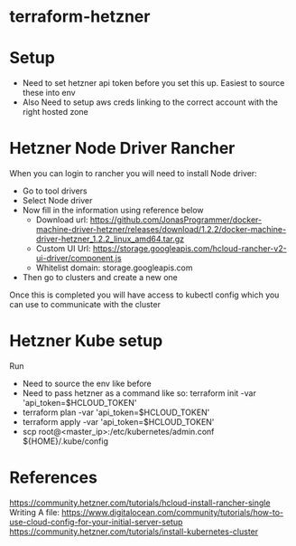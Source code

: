 # terraform-hetzner

# Setup

* Need to set hetzner api token before you set this up. Easiest to source these into env
* Also Need to setup aws creds linking to the correct account with the right hosted zone


# Hetzner Node Driver Rancher

When you can login to rancher you will need to install Node driver:

* Go to tool drivers
* Select Node driver
* Now fill in the information using reference below
  * Download url: https://github.com/JonasProgrammer/docker-machine-driver-hetzner/releases/download/1.2.2/docker-machine-driver-hetzner_1.2.2_linux_amd64.tar.gz
  * Custom UI Url: https://storage.googleapis.com/hcloud-rancher-v2-ui-driver/component.js
  * Whitelist domain: storage.googleapis.com
* Then go to clusters and create a new one

Once this is completed you will have access to kubectl config which you can use to communicate with the cluster

# Hetzner Kube setup

Run

* Need to source the env like before
* Need to pass hetzner as a command like so: terraform init -var 'api_token=$HCLOUD_TOKEN'
* terraform plan -var 'api_token=$HCLOUD_TOKEN'
* terraform apply -var 'api_token=$HCLOUD_TOKEN'
* scp root@<master_ip>:/etc/kubernetes/admin.conf ${HOME}/.kube/config


# References

https://community.hetzner.com/tutorials/hcloud-install-rancher-single
Writing A file: https://www.digitalocean.com/community/tutorials/how-to-use-cloud-config-for-your-initial-server-setup
https://community.hetzner.com/tutorials/install-kubernetes-cluster

